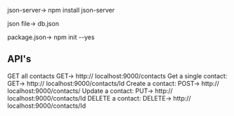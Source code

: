 json-server->  npm install json-server

json file->  db.json

package.json->  npm init --yes

API's 
------
GET all contacts       GET->       http:// localhost:9000/contacts
Get a single contact:  GET->       http:// localhost:9000/contacts/Id
Create a contact:      POST->      http:// localhost:9000/contacts/
Update a contact:      PUT->       http:// localhost:9000/contacts/Id
DELETE a contact:      DELETE->    http:// localhost:9000/contacts/Id